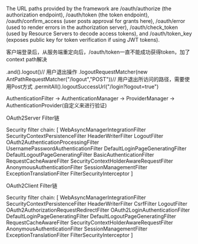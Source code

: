 The URL paths provided by the framework are /oauth/authorize (the authorization endpoint), 
/oauth/token (the token endpoint), 
/oauth/confirm_access (user posts approval for grants here), 
/oauth/error (used to render errors in the authorization server), 
/oauth/check_token (used by Resource Servers to decode access tokens), 
and /oauth/token_key (exposes public key for token verification if using JWT tokens).

客户端登录后，从服务端重定向后，/oauth/token一直不能成功获得token，加了context path解决

.and().logout()// 用户退出操作
.logoutRequestMatcher(new AntPathRequestMatcher("/logout","POST"))// 用户退出所访问的路径，需要使用Post方式
.permitAll().logoutSuccessUrl("/login?logout=true")


AuthenticationFilter -> AuthenticationManager -> ProviderManager -> AuthenticationProvider(自定义来进行验证)

OAuth2Server Filter链

Security filter chain: [
  WebAsyncManagerIntegrationFilter
  SecurityContextPersistenceFilter
  HeaderWriterFilter
  LogoutFilter
  OAuth2AuthenticationProcessingFilter
  UsernamePasswordAuthenticationFilter
  DefaultLoginPageGeneratingFilter
  DefaultLogoutPageGeneratingFilter
  BasicAuthenticationFilter
  RequestCacheAwareFilter
  SecurityContextHolderAwareRequestFilter
  AnonymousAuthenticationFilter
  SessionManagementFilter
  ExceptionTranslationFilter
  FilterSecurityInterceptor
]

OAuth2Client Filter链

Security filter chain: [
  WebAsyncManagerIntegrationFilter
  SecurityContextPersistenceFilter
  HeaderWriterFilter
  CsrfFilter
  LogoutFilter
  OAuth2AuthorizationRequestRedirectFilter
  OAuth2LoginAuthenticationFilter
  DefaultLoginPageGeneratingFilter
  DefaultLogoutPageGeneratingFilter
  RequestCacheAwareFilter
  SecurityContextHolderAwareRequestFilter
  AnonymousAuthenticationFilter
  SessionManagementFilter
  ExceptionTranslationFilter
  FilterSecurityInterceptor
]